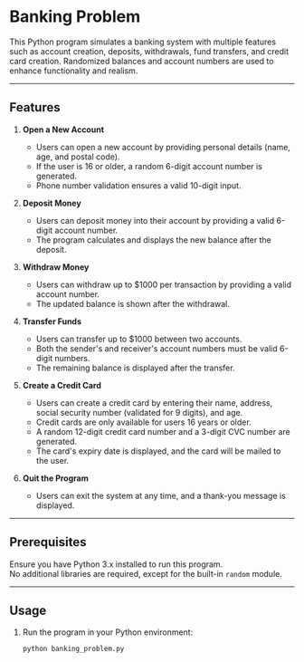 # Banking Problem

This Python program simulates a banking system with multiple features such as account creation, deposits, withdrawals, fund transfers, and credit card creation. Randomized balances and account numbers are used to enhance functionality and realism. 

---

## Features

1. **Open a New Account**  
   - Users can open a new account by providing personal details (name, age, and postal code).  
   - If the user is 16 or older, a random 6-digit account number is generated.  
   - Phone number validation ensures a valid 10-digit input.

2. **Deposit Money**  
   - Users can deposit money into their account by providing a valid 6-digit account number.  
   - The program calculates and displays the new balance after the deposit.

3. **Withdraw Money**  
   - Users can withdraw up to $1000 per transaction by providing a valid account number.  
   - The updated balance is shown after the withdrawal.  

4. **Transfer Funds**  
   - Users can transfer up to $1000 between two accounts.  
   - Both the sender's and receiver's account numbers must be valid 6-digit numbers.  
   - The remaining balance is displayed after the transfer.  

5. **Create a Credit Card**  
   - Users can create a credit card by entering their name, address, social security number (validated for 9 digits), and age.  
   - Credit cards are only available for users 16 years or older.  
   - A random 12-digit credit card number and a 3-digit CVC number are generated.  
   - The card's expiry date is displayed, and the card will be mailed to the user.  

6. **Quit the Program**  
   - Users can exit the system at any time, and a thank-you message is displayed.

---

## Prerequisites

Ensure you have Python 3.x installed to run this program.  
No additional libraries are required, except for the built-in `random` module.

---

## Usage

1. Run the program in your Python environment:
   ```bash
   python banking_problem.py
